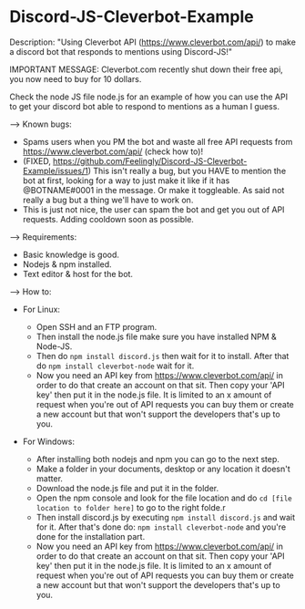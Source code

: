 # Discord-JS-Cleverbot-Example
Description: "Using Cleverbot API (https://www.cleverbot.com/api/) to make a discord bot that responds to mentions using Discord-JS!"

IMPORTANT MESSAGE: Cleverbot.com recently shut down their free api, you now need to buy for 10 dollars.

Check the node JS file node.js for an example of how you can use the API to get your discord bot able to respond to mentions as a human I guess.


--> Known bugs:
 - Spams users when you PM the bot and waste all free API requests from https://www.cleverbot.com/api/ (check how to)!
 - (FIXED, https://github.com/Feelingly/Discord-JS-Cleverbot-Example/issues/1) This isn't really a bug, but you HAVE to mention the bot at first, looking for a way to just make it like if it has @BOTNAME#0001 in the message. Or make it toggleable. As said not really a bug but a thing we'll have to work on.
 - This is just not nice, the user can spam the bot and get you out of API requests. Adding cooldown soon as possible.
 
 
 --> Requirements:
   - Basic knowledge is good.
   - Nodejs &  npm installed.
   - Text editor & host for the bot.
 
 
 --> How to:
 
 * For Linux:
   - Open SSH and an FTP program. 
   - Then install the node.js file make sure you have installed NPM & Node-JS. 
   - Then do `npm install discord.js` then wait for it to install. After that do `npm install cleverbot-node` wait for it.
   - Now you need an API key from https://www.cleverbot.com/api/ in order to do that create an account on that sit. Then copy your 'API key' then put it in the node.js file. It is limited to an x amount of request when you're out of API requests you can buy them or create a new account but that won't support the developers that's up to you.
   
 * For Windows: 
    - After installing both nodejs and npm you can go to the next step.
    - Make a folder in your documents, desktop or any location it doesn't matter.
    - Download the node.js file and put it in the folder.
    - Open the npm console and look for the file location and do `cd [file location to folder here]` to go to the right folde.r
    - Then install discord.js by executing `npm install discord.js` and wait for it. After that's done do: `npm install cleverbot-node` and you're done for the installation part.
    - Now you need an API key from https://www.cleverbot.com/api/ in order to do that create an account on that sit. Then copy your 'API key' then put it in the node.js file. It is limited to an x amount of request when you're out of API requests you can buy them or create a new account but that won't support the developers that's up to you.
